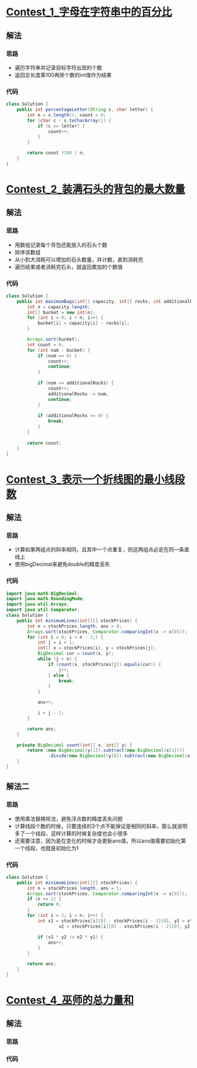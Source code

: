 # [Contest_1_字母在字符串中的百分比](https://leetcode.cn/problems/percentage-of-letter-in-string/)
## 解法
### 思路
- 遍历字符串并记录目标字符出现的个数
- 返回总长度乘100再除个数的int值作为结果
### 代码
```java
class Solution {
    public int percentageLetter(String s, char letter) {
        int n = s.length(), count = 0;
        for (char c : s.toCharArray()) {
            if (c == letter) {
                count++;
            }
        }

        return count *100 / n;
    }
}
```
# [Contest_2_装满石头的背包的最大数量](https://leetcode.cn/problems/maximum-bags-with-full-capacity-of-rocks/)
## 解法
### 思路
- 用数组记录每个背包还能放入的石头个数
- 排序该数组
- 从小到大消耗可以增加的石头数量，并计数，直到消耗完
- 遍历结束或者消耗完石头，就返回累加的个数值
### 代码
```java
class Solution {
    public int maximumBags(int[] capacity, int[] rocks, int additionalRocks) {
        int n = capacity.length;
        int[] bucket = new int[n];
        for (int i = 0; i < n; i++) {
            bucket[i] = capacity[i] - rocks[i];
        }

        Arrays.sort(bucket);
        int count = 0;
        for (int num : bucket) {
            if (num == 0) {
                count++;
                continue;
            }
            
            if (num <= additionalRocks) {
                count++;
                additionalRocks -= num;
                continue;
            }
            
            if (additionalRocks <= 0) {
                break;
            }
        }
        
        return count;
    }
}
```
# [Contest_3_表示一个折线图的最小线段数](https://leetcode.cn/problems/minimum-lines-to-represent-a-line-chart/)
## 解法
### 思路
- 计算如果两组点的斜率相同，且其中一个点重复，则这两组点必定在同一条直线上
- 使用bigDecimal来避免double的精度丢失
### 代码
```java
import java.math.BigDecimal;
import java.math.RoundingMode;
import java.util.Arrays;
import java.util.Comparator;
class Solution {
    public int minimumLines(int[][] stockPrices) {
        int n = stockPrices.length, ans = 0;
        Arrays.sort(stockPrices, Comparator.comparingInt(x -> x[0]));
        for (int i = 0; i < n - 1;) {
            int j = i + 1;
            int[] x = stockPrices[i], y = stockPrices[j];
            BigDecimal cur = count(x, y);
            while (j < n) {
                if (count(x, stockPrices[j]).equals(cur)) {
                    j++;
                } else {
                    break;
                }
            }

            ans++;

            i = j - 1;
        }

        return ans;
    }

    private BigDecimal count(int[] x, int[] y) {
        return (new BigDecimal(y[1]).subtract(new BigDecimal(x[1])))
                .divide(new BigDecimal(y[0]).subtract(new BigDecimal(x[0])), 20, RoundingMode.HALF_UP);
    }
}
```
## 解法二
### 思路
- 使用乘法替换除法，避免浮点数的精度丢失问题
- 计算线段个数的时候，只要连续的3个点不能保证是相同的斜率，那么就说明多了一个线段，这样计算的时候复杂度也会小很多
- 还需要注意，因为是在变化的时候才会更新ans值，所以ans值需要初始化第一个线段，也就是初始化为1
### 代码
```java
class Solution {
    public int minimumLines(int[][] stockPrices) {
        int n = stockPrices.length, ans = 1;
        Arrays.sort(stockPrices, Comparator.comparingInt(x -> x[0]));
        if (n == 1) {
            return 0;
        }
        for (int i = 2; i < n; i++) {
            int x1 = stockPrices[i][0] - stockPrices[i - 1][0], y1 = stockPrices[i][1] - stockPrices[i - 1][1],
                    x2 = stockPrices[i][0] - stockPrices[i - 2][0], y2 = stockPrices[i][1] - stockPrices[i - 2][1];

            if (x1 * y2 != x2 * y1) {
                ans++;
            }
        }

        return ans;
    }
}
```
# [Contest_4_巫师的总力量和](https://leetcode.cn/problems/sum-of-total-strength-of-wizards/)
## 解法
### 思路

### 代码
```java

```